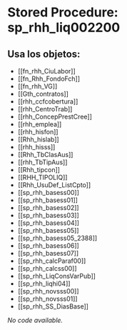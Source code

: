 # Stored Procedure: sp_rhh_liq002200

## Usa los objetos:
- [[fn_rhh_CiuLabor]]
- [[fn_Rhh_FondoFch]]
- [[fn_rhh_VG]]
- [[Gth_contratos]]
- [[rhh_ccfcobertura]]
- [[rhh_CentroTrab]]
- [[rhh_ConcepPrestCree]]
- [[rhh_emplea]]
- [[rhh_hisfon]]
- [[Rhh_hislab]]
- [[rhh_hisss]]
- [[Rhh_TbClasAus]]
- [[rhh_TbTipAus]]
- [[Rhh_tipcon]]
- [[RHH_TIPOLIQ]]
- [[Rhh_UsuDef_ListCpto]]
- [[sp_rhh_basess00]]
- [[sp_rhh_basess01]]
- [[sp_rhh_basess02]]
- [[sp_rhh_basess03]]
- [[sp_rhh_basess04]]
- [[sp_rhh_basess05]]
- [[sp_rhh_basess05_2388]]
- [[sp_rhh_basess06]]
- [[sp_rhh_basess07]]
- [[sp_rhh_calcParaf00]]
- [[sp_rhh_calcss00]]
- [[sp_rhh_LiqConsVarPub]]
- [[sp_rhh_liqhi04]]
- [[sp_rhh_novsss00]]
- [[sp_rhh_novsss01]]
- [[sp_rhh_SS_DiasBase]]

*No code available.*
